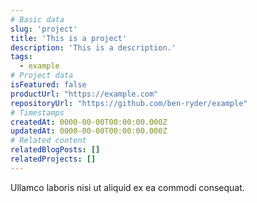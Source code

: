 ```yaml
---
# Basic data
slug: 'project'
title: 'This is a project'
description: 'This is a description.'
tags:
  - example
# Project data
isFeatured: false
productUrl: "https://example.com"
repositoryUrl: "https://github.com/ben-ryder/example"
# Timestamps
createdAt: 0000-00-00T00:00:00.000Z
updatedAt: 0000-00-00T00:00:00.000Z
# Related content
relatedBlogPosts: []
relatedProjects: []
---
```


Ullamco laboris nisi ut aliquid ex ea commodi consequat.
